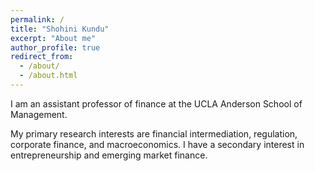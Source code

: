 ```yaml
---
permalink: /
title: "Shohini Kundu"
excerpt: "About me"
author_profile: true
redirect_from: 
  - /about/
  - /about.html
---
```


I am an assistant professor of finance at the UCLA Anderson School of Management. 

My primary research interests are financial intermediation, regulation, corporate finance, and macroeconomics. I have a secondary interest in entrepreneurship and emerging market finance. 
